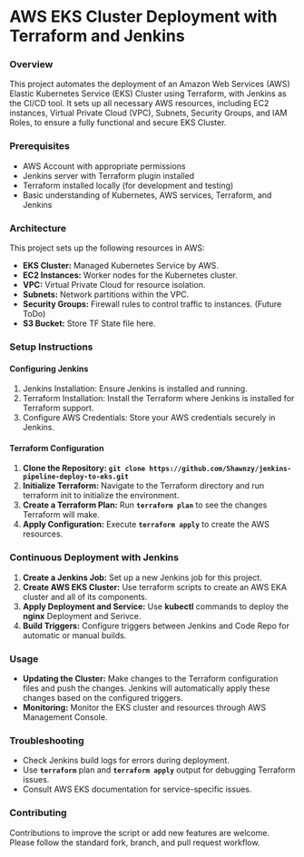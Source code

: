 # AWS EKS Cluster Deployment with Terraform and Jenkins

### Overview
This project automates the deployment of an Amazon Web Services (AWS) Elastic Kubernetes Service (EKS) Cluster using Terraform, with Jenkins as the CI/CD tool. It sets up all necessary AWS resources, including EC2 instances, Virtual Private Cloud (VPC), Subnets, Security Groups, and IAM Roles, to ensure a fully functional and secure EKS Cluster.

### Prerequisites
* AWS Account with appropriate permissions
* Jenkins server with Terraform plugin installed
* Terraform installed locally (for development and testing)
* Basic understanding of Kubernetes, AWS services, Terraform, and Jenkins

### Architecture
This project sets up the following resources in AWS:

* **EKS Cluster:** Managed Kubernetes Service by AWS.
* **EC2 Instances:** Worker nodes for the Kubernetes cluster.
* **VPC:** Virtual Private Cloud for resource isolation.
* **Subnets:** Network partitions within the VPC.
* **Security Groups:** Firewall rules to control traffic to instances. (Future ToDo)
* **S3 Bucket:** Store TF State file here.

### Setup Instructions
#### Configuring Jenkins
1. Jenkins Installation: Ensure Jenkins is installed and running.
2. Terraform Installation: Install the Terraform where Jenkins is installed for Terraform support.
3. Configure AWS Credentials: Store your AWS credentials securely in Jenkins.
#### Terraform Configuration
1. **Clone the Repository: `git clone https://github.com/Shawnzy/jenkins-pipeline-deploy-to-eks.git`** 
2. **Initialize Terraform:** Navigate to the Terraform directory and run terraform init to initialize the environment.
3. **Create a Terraform Plan:** Run **`terraform plan`** to see the changes Terraform will make.
4. **Apply Configuration:** Execute **`terraform apply`** to create the AWS resources.
### Continuous Deployment with Jenkins
1. **Create a Jenkins Job:** Set up a new Jenkins job for this project.
2. **Create AWS EKS Cluster:** Use terraform scripts to create an AWS EKA cluster and all of its components.
3. **Apply Deployment and Service:** Use **kubectl** commands to deploy the **nginx** Deployment and Serivce.
4. **Build Triggers:** Configure triggers between Jenkins and Code Repo for automatic or manual builds.
### Usage
* **Updating the Cluster:** Make changes to the Terraform configuration files and push the changes. Jenkins will automatically apply these changes based on the configured triggers.
* **Monitoring:** Monitor the EKS cluster and resources through AWS Management Console.
### Troubleshooting
* Check Jenkins build logs for errors during deployment.
* Use **`terraform`** plan and **`terraform apply`** output for debugging Terraform issues.
* Consult AWS EKS documentation for service-specific issues.
### Contributing
Contributions to improve the script or add new features are welcome. Please follow the standard fork, branch, and pull request workflow.
